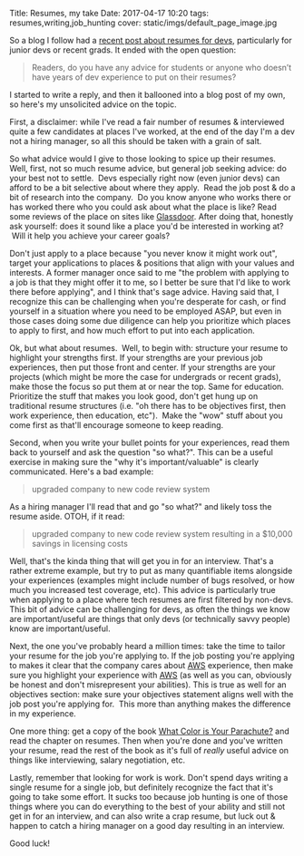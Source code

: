 Title: Resumes, my take
Date: 2017-04-17 10:20
tags: resumes,writing,job_hunting
cover: static/imgs/default_page_image.jpg

So a blog I follow had a [recent post about resumes for devs](http://melreams.com/2017/04/resume-advice/), particularly
for junior devs or recent grads. It ended with the open question:

> Readers, do you have any advice for students or anyone who doesn’t have years of dev experience to put on their resumes?

I started to write a reply, and then it ballooned into a blog post of my own, so here's my unsolicited advice on the topic.

First, a disclaimer: while I've read a fair number of resumes & interviewed quite a few candidates at places I've
worked, at the end of the day I'm a dev not a hiring manager, so all this should be taken with a grain of salt.

So what advice would I give to those looking to spice up their resumes. Well, first, not so much resume advice, but
general job seeking advice: do your best not to settle.  Devs especially right now (even junior devs) can afford to be
a bit selective about where they apply.  Read the job post & do a bit of research into the company.  Do you know anyone
who works there or has worked there who you could ask about what the place is like? Read some reviews of the place on
sites like [Glassdoor](https://www.glassdoor.ca/index.htm). After doing that, honestly ask yourself: does it sound like
a place you'd be interested in working at?  Will it help you achieve your career goals?

Don't just apply to a place because "you never know it might work out", target your applications to places & positions
that align with your values and interests. A former manager once said to me "the problem with applying to a job is that
they might offer it to me, so I better be sure that I'd like to work there before applying", and I think that's sage
advice. Having said that, I recognize this can be challenging when you're desperate for cash, or find yourself in a
situation where you need to be employed ASAP, but even in those cases doing some due diligence can help you prioritize
which places to apply to first, and how much effort to put into each application.

Ok, but what about resumes.  Well, to begin with: structure your resume to highlight your strengths first. If your
strengths are your previous job experiences, then put those front and center. If your strengths are your projects
(which might be more the case for undergrads or recent grads), make those the focus so put them at or near the top. Same
for education. Prioritize the stuff that makes you look good, don't get hung up on traditional resume structures (i.e.
"oh there has to be objectives first, then work experience, then education, etc").  Make the "wow" stuff about you come
first as that'll encourage someone to keep reading.

Second, when you write your bullet points for your experiences, read them back to yourself and ask the question "so
what?". This can be a useful exercise in making sure the "why it's important/valuable" is clearly communicated. Here's a
bad example:

> upgraded company to new code review system

As a hiring manager I'll read that and go "so what?" and likely toss the resume aside. OTOH, if it read:

> upgraded company to new code review system resulting in a $10,000 savings in licensing costs

Well, that's the kinda thing that will get you in for an interview. That's a rather extreme example, but try to put as
many quantifiable items alongside your experiences (examples might include number of bugs resolved, or how much you
increased test coverage, etc). This advice is particularly true when applying to a place where tech resumes are first
filtered by non-devs. This bit of advice can be challenging for devs, as often the things we know are important/useful
are things that only devs (or technically savvy people) know are important/useful.

Next, the one you've probably heard a million times: take the time to tailor your resume for the job you're applying to.
If the job posting you're applying to makes it clear that the company cares about [AWS](https://aws.amazon.com/)
experience, then make sure you highlight your experience with [AWS](https://aws.amazon.com/) (as well as you can,
obviously be honest and don't misrepresent your abilities). This is true as well for an objectives section: make sure
your objectives statement aligns well with the job post you're applying for.  This more than anything makes the
difference in my experience.

One more thing: get a copy of the book
[What Color is Your Parachute?](https://www.amazon.ca/What-Color-Your-Parachute-2016/dp/160774662X) and read the chapter
on resumes. Then when you're done and you've written your resume, read the rest of the book as it's full of *really*
useful advice on things like interviewing, salary negotiation, etc.

Lastly, remember that looking for work is work. Don't spend days writing a single resume for a single job, but
definitely recognize the fact that it's going to take some effort. It sucks too because job hunting is one of those
things where you can do everything to the best of your ability and still not get in for an interview, and can also write
a crap resume, but luck out & happen to catch a hiring manager on a good day resulting in an interview.

Good luck!
